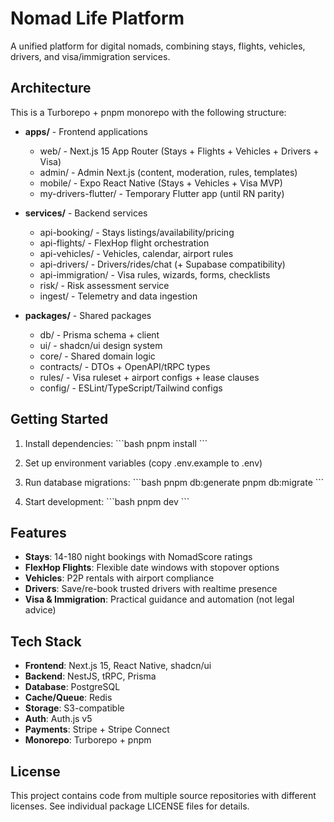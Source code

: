 # Nomad Life Platform

A unified platform for digital nomads, combining stays, flights, vehicles, drivers, and visa/immigration services.

## Architecture

This is a Turborepo + pnpm monorepo with the following structure:

- **apps/** - Frontend applications
  - web/ - Next.js 15 App Router (Stays + Flights + Vehicles + Drivers + Visa)
  - admin/ - Admin Next.js (content, moderation, rules, templates)
  - mobile/ - Expo React Native (Stays + Vehicles + Visa MVP)
  - my-drivers-flutter/ - Temporary Flutter app (until RN parity)

- **services/** - Backend services
  - api-booking/ - Stays listings/availability/pricing
  - api-flights/ - FlexHop flight orchestration
  - api-vehicles/ - Vehicles, calendar, airport rules
  - api-drivers/ - Drivers/rides/chat (+ Supabase compatibility)
  - api-immigration/ - Visa rules, wizards, forms, checklists
  - risk/ - Risk assessment service
  - ingest/ - Telemetry and data ingestion

- **packages/** - Shared packages
  - db/ - Prisma schema + client
  - ui/ - shadcn/ui design system
  - core/ - Shared domain logic
  - contracts/ - DTOs + OpenAPI/tRPC types
  - rules/ - Visa ruleset + airport configs + lease clauses
  - config/ - ESLint/TypeScript/Tailwind configs

## Getting Started

1. Install dependencies:
   \`\`\`bash
   pnpm install
   \`\`\`

2. Set up environment variables (copy .env.example to .env)

3. Run database migrations:
   \`\`\`bash
   pnpm db:generate
   pnpm db:migrate
   \`\`\`

4. Start development:
   \`\`\`bash
   pnpm dev
   \`\`\`

## Features

- **Stays**: 14-180 night bookings with NomadScore ratings
- **FlexHop Flights**: Flexible date windows with stopover options
- **Vehicles**: P2P rentals with airport compliance
- **Drivers**: Save/re-book trusted drivers with realtime presence
- **Visa & Immigration**: Practical guidance and automation (not legal advice)

## Tech Stack

- **Frontend**: Next.js 15, React Native, shadcn/ui
- **Backend**: NestJS, tRPC, Prisma
- **Database**: PostgreSQL
- **Cache/Queue**: Redis
- **Storage**: S3-compatible
- **Auth**: Auth.js v5
- **Payments**: Stripe + Stripe Connect
- **Monorepo**: Turborepo + pnpm

## License

This project contains code from multiple source repositories with different licenses. See individual package LICENSE files for details.
